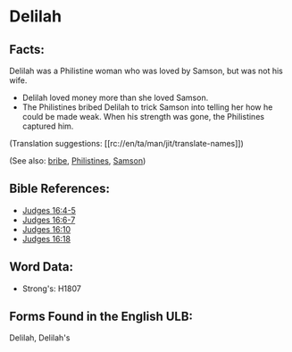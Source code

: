 # Delilah

## Facts:

Delilah was a Philistine woman who was loved by Samson, but was not his wife.

* Delilah loved money more than she loved Samson.
* The Philistines bribed Delilah to trick Samson into telling her how he could be made weak. When his strength was gone, the Philistines captured him.

(Translation suggestions: [[rc://en/ta/man/jit/translate-names]])

(See also: [bribe](../other/bribe.md), [Philistines](../names/philistines.md), [Samson](../names/samson.md))

## Bible References:

* [Judges 16:4-5](rc://en/tn/help/jdg/16/04)
* [Judges 16:6-7](rc://en/tn/help/jdg/16/06)
* [Judges 16:10](rc://en/tn/help/jdg/16/10)
* [Judges 16:18](rc://en/tn/help/jdg/16/18)

## Word Data:

* Strong's: H1807

## Forms Found in the English ULB:

Delilah, Delilah's


